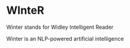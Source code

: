 # WInteR
Winter stands for Widley Intelligent Reader

Winter is an NLP-powered artificial intelligence
